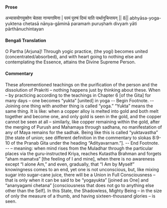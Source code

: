 #### Prose 

अभ्यासयोगयुक्तेन चेतसा नान्यगामिना |
परमं पुरुषं दिव्यं याति पार्थानुचिन्तयन् || 8||
abhyāsa-yoga-yuktena chetasā nānya-gāminā
paramaṁ puruṣhaṁ divyaṁ yāti pārthānuchintayan

 #### Bengali Translation 

O Partha [Arjuna]! Through yogic practice, (the yogi) becomes united (concentrated/absorbed), and with heart going to nothing else and contemplating the Essence, attains the Divine Supreme Person.

 #### Commentary 

These aforementioned teachings on the purification of the person and the dissolution of Prakriti – nothing happens just by thinking about these. When – by practicing according to the teachings in Chapter 6 [of the Gita] for many days – one becomes “yukta” [united] in yoga -- Begin Footnote. -- Joining one thing with another thing is called “yoga.” “Yukta” means the same thing. It is like: when a copper alloy is melted into gold and both melt together and become one, and only gold is seen in the gold, and the copper cannot be seen at all – similarly, like copper remaining within the gold, after the merging of Purush and Mahamaya through sadhana, no manifestation of any of Maya remains for the sadhak. Being like this is called “yuktavastha” [the state of union; see different definition in the commentary to slokas 8:9-10 of the Pranab Gita under the heading “Adityavarnam.”]. -- End Footnote. -- – meaning: when mind rises from the Muladhar through the particular places via the guru-instructed Kriya, reaches Kutastha Brahman and forgets “aham mamatva” [the feeling of I and mine], when there is no awareness except “I alone Am,” and even, gradually, that “I Am by Myself” knowingness comes to an end, yet one is not unconscious, but, like mixing sugar into sugar-cane juice, there will be a Union in Full Consciousness – that is only when it can be said to be “yogayukta” [joined as One] and “ananyagami chetana” [consciousness that does not go to anything else other than the Self]. In this State, the Shadowless, Mighty Being – in the size of only the measure of a thumb, and having sixteen-thousand glories – is seen.